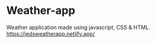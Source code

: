 # Weather-app
Weather application made using javascript, CSS & HTML.
https://jedsweatherapp.netlify.app/
